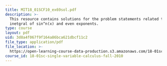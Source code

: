 ```yaml
---
title: MIT18_01SCF10_ex69sol.pdf
description: >-
  This resource contains solutions for the problem statements related to
  inetgral of sin^n(x) and even exponents.
type: course
layout: pdf
uid: 3d8a4f067f9f164a86bca621dbcf11c2
file_type: application/pdf
file_location: >-
  https://open-learning-course-data-production.s3.amazonaws.com/18-01sc-single-variable-calculus-fall-2010/3d8a4f067f9f164a86bca621dbcf11c2_MIT18_01SCF10_ex69sol.pdf
course_id: 18-01sc-single-variable-calculus-fall-2010
---
```

